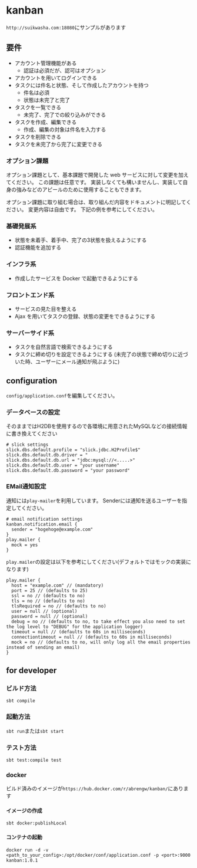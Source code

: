 # kanban
`http://suikwasha.com:18080`にサンプルがあります

## 要件

* アカウント管理機能がある
    * 認証は必須だが、認可はオプション
* アカウントを用いてログインできる
* タスクには件名と状態、そして作成したアカウントを持つ
    * 件名は必須
    * 状態は未完了と完了
* タスクを一覧できる
    * 未完了、完了での絞り込みができる
* タスクを作成、編集できる
    * 作成、編集の対象は件名を入力する
* タスクを削除できる
* タスクを未完了から完了に変更できる

### オプション課題

オプション課題として、基本課題で開発した web サービスに対して変更を加えてください。 この課題は任意です。 実装しなくても構いませんし、実装して自身の強みなどのアピールのために使用することもできます。

オプション課題に取り組む場合は、取り組んだ内容をドキュメントに明記してください。 変更内容は自由です。 下記の例を参考にしてください。

### 基礎発展系

* 状態を未着手、着手中、完了の3状態を扱えるようにする
* 認証機能を追加する

### インフラ系

* 作成したサービスを Docker で起動できるようにする

### フロントエンド系

* サービスの見た目を整える
* Ajax を用いてタスクの登録、状態の変更をできるようにする

### サーバーサイド系

* タスクを自然言語で検索できるようにする
* タスクに締め切りを設定できるようにする (未完了の状態で締め切りに近づいた時、ユーザーにメール通知が飛ぶように)


## configuration
`config/application.conf`を編集してください。

### データベースの設定
そのままではH2DBを使用するので各環境に用意されたMySQLなどの接続情報に書き換えてください
```$xslt
# slick settings
slick.dbs.default.profile = "slick.jdbc.H2Profile$"
slick.dbs.default.db.driver = "
slick.dbs.default.db.url = "jdbc:mysql://<.....>"
slick.dbs.default.db.user = "your username"
slick.dbs.default.db.password = "your password"
```

### EMail通知設定
通知には`play-mailer`を利用しています。
Senderには通知を送るユーザーを指定してください。
```$xslt
# email notification settings
kanban.notification.email {
  sender = "hogehoge@example.com"
}
play.mailer {
  mock = yes
}
```
`play.mailer`の設定は以下を参考にしてください(デフォルトではモックの実装になります)
```$xslt
play.mailer {
  host = "example.com" // (mandatory)
  port = 25 // (defaults to 25)
  ssl = no // (defaults to no)
  tls = no // (defaults to no)
  tlsRequired = no // (defaults to no)
  user = null // (optional)
  password = null // (optional)
  debug = no // (defaults to no, to take effect you also need to set the log level to "DEBUG" for the application logger)
  timeout = null // (defaults to 60s in milliseconds)
  connectiontimeout = null // (defaults to 60s in milliseconds)
  mock = no // (defaults to no, will only log all the email properties instead of sending an email)
}
```

## for developer

### ビルド方法
`sbt compile`

### 起動方法
`sbt run`または`sbt start`

### テスト方法
`sbt test:compile test`

### docker
ビルド済みのイメージが`https://hub.docker.com/r/abrengw/kanban/`にあります

#### イメージの作成
`sbt docker:publishLocal`
#### コンテナの起動
`docker run -d -v <path_to_your_config>:/opt/docker/conf/application.conf -p <port>:9000 kanban:1.0.1`

